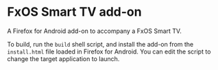 # FxOS Smart TV add-on

A Firefox for Android add-on to accompany a FxOS Smart TV.

To build, run the `build` shell script, and install the add-on from the `install.html` file loaded in Firefox for Android. You can edit the script to change the target application to launch.
